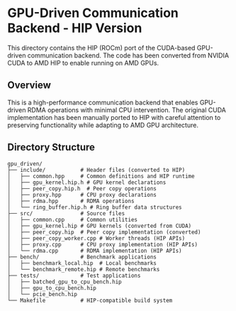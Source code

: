 # GPU-Driven Communication Backend - HIP Version

This directory contains the HIP (ROCm) port of the CUDA-based GPU-driven communication backend. The code has been converted from NVIDIA CUDA to AMD HIP to enable running on AMD GPUs.

## Overview

This is a high-performance communication backend that enables GPU-driven RDMA operations with minimal CPU intervention. The original CUDA implementation has been manually ported to HIP with careful attention to preserving functionality while adapting to AMD GPU architecture.

## Directory Structure

```
gpu_driven/
├── include/           # Header files (converted to HIP)
│   ├── common.hpp     # Common definitions and HIP runtime
│   ├── gpu_kernel.hip.h # GPU kernel declarations  
│   ├── peer_copy.hip.h  # Peer copy operations
│   ├── proxy.hpp      # CPU proxy declarations
│   ├── rdma.hpp       # RDMA operations
│   └── ring_buffer.hip.h # Ring buffer data structures
├── src/               # Source files
│   ├── common.cpp     # Common utilities
│   ├── gpu_kernel.hip # GPU kernels (converted from CUDA)
│   ├── peer_copy.hip  # Peer copy implementation (converted)
│   ├── peer_copy_worker.cpp # Worker threads (HIP APIs)
│   ├── proxy.cpp      # CPU proxy implementation (HIP APIs)
│   └── rdma.cpp       # RDMA implementation (HIP APIs)
├── bench/             # Benchmark applications
│   ├── benchmark_local.hip  # Local benchmarks
│   └── benchmark_remote.hip # Remote benchmarks
├── tests/             # Test applications
│   ├── batched_gpu_to_cpu_bench.hip
│   ├── gpu_to_cpu_bench.hip
│   └── pcie_bench.hip
└── Makefile           # HIP-compatible build system
```
